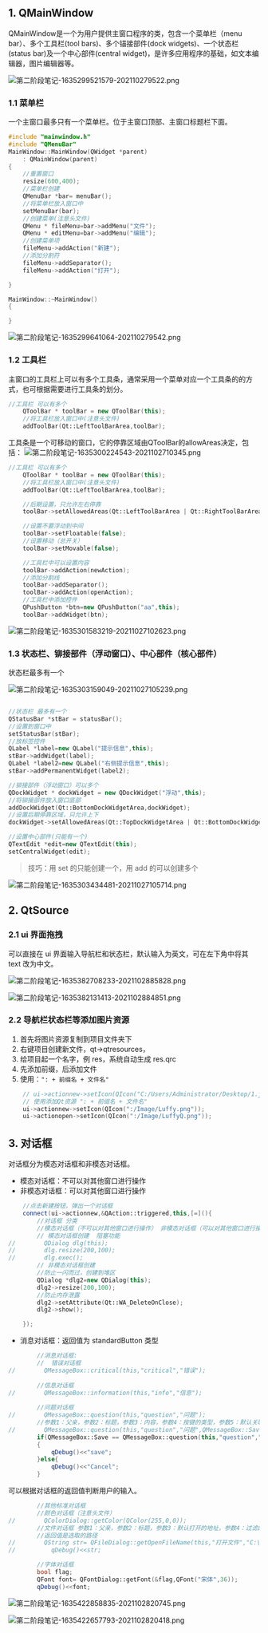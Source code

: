 ## 1. QMainWindow
QMainWindow是一个为用户提供主窗口程序的类，包含一个菜单栏（menu bar）、多个工具栏(tool bars)、多个锚接部件(dock widgets)、一个状态栏(status bar)及一个中心部件(central widget)，是许多应用程序的基础，如文本编辑器，图片编辑器等。

![第二阶段笔记-1635299521579-202110279522.png](https://md.gitnote.cn/第二阶段笔记-1635299521579-202110279522.png)

### 1.1 菜单栏
一个主窗口最多只有一个菜单栏。位于主窗口顶部、主窗口标题栏下面。
```c++
#include "mainwindow.h"
#include "QMenuBar"
MainWindow::MainWindow(QWidget *parent)
    : QMainWindow(parent)
{
    //重置窗口
    resize(600,400);
    //菜单栏创建
    QMenuBar *bar= menuBar();
    //将菜单栏放入窗口中
    setMenuBar(bar);
    //创建菜单(注意头文件)
    QMenu * fileMenu=bar->addMenu("文件");
    QMenu * editMenu=bar->addMenu("编辑");
    //创建菜单项
    fileMenu->addAction("新建");
    //添加分割符
    fileMenu->addSeparator();
    fileMenu->addAction("打开");

}

MainWindow::~MainWindow()
{

}
```

![第二阶段笔记-1635299641064-202110279542.png](https://md.gitnote.cn/第二阶段笔记-1635299641064-202110279542.png)

### 1.2 工具栏
主窗口的工具栏上可以有多个工具条，通常采用一个菜单对应一个工具条的的方式，也可根据需要进行工具条的划分。
```c++
//工具栏 可以有多个
    QToolBar * toolBar = new QToolBar(this);
    //将工具栏放入窗口中(注意头文件)
    addToolBar(Qt::LeftToolBarArea,toolBar);
```
工具条是一个可移动的窗口，它的停靠区域由QToolBar的allowAreas决定，包括：
![第二阶段笔记-1635300224543-2021102710345.png](https://md.gitnote.cn/第二阶段笔记-1635300224543-2021102710345.png)

```c++
//工具栏 可以有多个
    QToolBar * toolBar = new QToolBar(this);
    //将工具栏放入窗口中(注意头文件)
    addToolBar(Qt::LeftToolBarArea,toolBar);

    //后期设置，只允许左右停靠
    toolBar->setAllowedAreas(Qt::LeftToolBarArea | Qt::RightToolBarArea);

    //设置不要浮动到中间
    toolBar->setFloatable(false);
    //设置移动（总开关）
    toolBar->setMovable(false);

    //工具栏中可以设置内容
    toolBar->addAction(newAction);
    //添加分割线
    toolBar->addSeparator();
    toolBar->addAction(openAction);
    //工具栏中添加控件
    QPushButton *btn=new QPushButton("aa",this);
    toolBar->addWidget(btn);
```

![第二阶段笔记-1635301583219-20211027102623.png](https://md.gitnote.cn/第二阶段笔记-1635301583219-20211027102623.png)


### 1.3 状态栏、铆接部件（浮动窗口）、中心部件（核心部件）
状态栏最多有一个

![第二阶段笔记-1635303159049-20211027105239.png](https://md.gitnote.cn/第二阶段笔记-1635303159049-20211027105239.png)

```c++

//状态栏 最多有一个
QStatusBar *stBar = statusBar();
//设置到窗口中
setStatusBar(stBar);
//放标签控件
QLabel *label=new QLabel("提示信息",this);
stBar->addWidget(label);
QLabel *label2=new QLabel("右侧提示信息",this);
stBar->addPermanentWidget(label2);

//铆接部件（浮动窗口）可以多个
QDockWidget * dockWidget = new QDockWidget("浮动",this);
//将铆接部件放入窗口底部
addDockWidget(Qt::BottomDockWidgetArea,dockWidget);
//设置后期停靠区域，只允许上下
dockWidget->setAllowedAreas(Qt::TopDockWidgetArea | Qt::BottomDockWidgetArea);

//设置中心部件(只能有一个)
QTextEdit *edit=new QTextEdit(this);
setCentralWidget(edit);
```

> 技巧：用 set 的只能创建一个，用 add 的可以创建多个

![第二阶段笔记-1635303434481-20211027105714.png](https://md.gitnote.cn/第二阶段笔记-1635303434481-20211027105714.png)


## 2. QtSource
### 2.1 ui 界面拖拽
可以直接在 ui 界面输入导航栏和状态栏，默认输入为英文，可在左下角中将其 text 改为中文。

![第二阶段笔记-1635382708233-2021102885828.png](https://md.gitnote.cn/第二阶段笔记-1635382708233-2021102885828.png)

![第二阶段笔记-1635382131413-2021102884851.png](https://md.gitnote.cn/第二阶段笔记-1635382131413-2021102884851.png)

### 2.2 导航栏状态栏等添加图片资源
1. 首先将图片资源复制到项目文件夹下
2. 右键项目创建新文件，qt->qtresources，
3. 给项目起一个名字，例 res，系统自动生成 res.qrc
4. 先添加前缀，后添加文件
5. 使用：`": + 前缀名 + 文件名"`

```c++
    // ui->actionnew->setIcon(QIcon("C:/Users/Administrator/Desktop/1.jpg"));
    // 使用添加Qt资源 ": + 前缀名 + 文件名"
    ui->actionnew->setIcon(QIcon(":/Image/Luffy.png"));
    ui->actionopen->setIcon(QIcon(":/Image/LuffyQ.png"));
```

## 3. 对话框
对话框分为模态对话框和非模态对话框。
- 模态对话框：不可以对其他窗口进行操作
- 非模态对话框：可以对其他窗口进行操作

```c++
    //点击新建按钮，弹出一个对话框
    connect(ui->actionnew,&QAction::triggered,this,[=](){
        //对话框 分类
        //模态对话框（不可以对其他窗口进行操作） 非模态对话框（可以对其他窗口进行操作）
        // 模态对话框创建  阻塞功能
//        QDialog dlg(this);
//        dlg.resize(200,100);
//        dlg.exec();
        // 非模态对话框创建
        //防止一闪而过，创建到堆区
        QDialog *dlg2=new QDialog(this);
        dlg2->resize(200,100);
        //防止内存泄露
        dlg2->setAttribute(Qt::WA_DeleteOnClose);
        dlg2->show();

    });
```

- 消息对话框：返回值为 standardButton 类型
```c++
        //消息对话框:
        //  错误对话框
//        QMessageBox::critical(this,"critical","错误");
        
        //信息对话框
//        QMessageBox::information(this,"info","信息");
        
        //问题对话框
//        QMessageBox::question(this,"question","问题");
        //参数1：父亲，参数2：标题，参数3：内容，参数4：按键的类型，参数5：默认关联回车的类型
//        QMessageBox::question(this,"question","问题",QMessageBox::Save|QMessageBox::Cancel,QMessageBox::Cancel);
        if(QMessageBox::Save == QMessageBox::question(this,"question","问题",QMessageBox::Save|QMessageBox::Cancel,“QMessageBox::Cancel))
        {
            qDebug()<<"save";
        }else{
            qDebug()<<"Cancel";
        }

```
可以根据对话框的返回值判断用户的输入。
```c++
        //其他标准对话框
        //颜色对话框（注意头文件）
//        QColorDialog::getColor(QColor(255,0,0));
        //文件对话框 参数1：父亲，参数2：标题，参数3：默认打开的地址，参数4：过滤的文件格式
        //返回值是选取的路径
//        QString str= QFileDialog::getOpenFileName(this,"打开文件","C:\\Users\\Administrator\\Desktop","*.txt");
//          qDebug()<<str;

        //字体对话框
        bool flag;
        QFont font= QFontDialog::getFont(&flag,QFont("宋体",36));
        qDebug()<<font;
```

![第二阶段笔记-1635422858835-2021102820745.png](https://md.gitnote.cn/第二阶段笔记-1635422858835-2021102820745.png)

![第二阶段笔记-1635422657793-2021102820418.png](https://md.gitnote.cn/第二阶段笔记-1635422657793-2021102820418.png)
